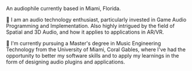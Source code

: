 
An audiophile currently based in Miami, Florida.

📼 I am an audio technology enthusiast, particularly invested in Game Audio Programming and Implementation. Also highly intrigued by the field of Spatial and 3D Audio, and how it applies to applications in AR/VR.

📼 I'm currently pursuing a Master's degree in Music Engineering Technology from the University of Miami, Coral Gables, where I've had the opportunity to better my software skills and to apply my learnings in the form of designing audio plugins and applications.

